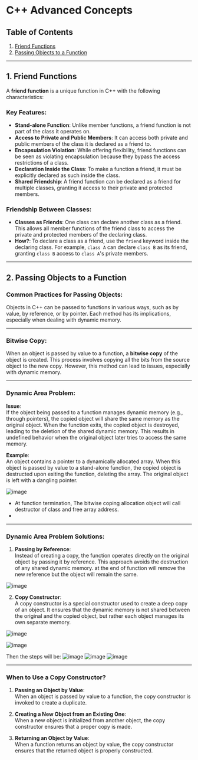 # **C++ Advanced Concepts**

## **Table of Contents**

1. [Friend Functions](#1-friend-functions)  
2. [Passing Objects to a Function](#2-passing-objects-to-a-function)  

---

## 1. **Friend Functions**

A **friend function** is a unique function in C++ with the following characteristics:  

### Key Features:  
- **Stand-alone Function**: Unlike member functions, a friend function is not part of the class it operates on.  
- **Access to Private and Public Members**: It can access both private and public members of the class it is declared as a friend to.  
- **Encapsulation Violation**: While offering flexibility, friend functions can be seen as violating encapsulation because they bypass the access restrictions of a class.  
- **Declaration Inside the Class**: To make a function a friend, it must be explicitly declared as such inside the class.  
- **Shared Friendship**: A friend function can be declared as a friend for multiple classes, granting it access to their private and protected members.  

### Friendship Between Classes:
- **Classes as Friends**: One class can declare another class as a friend. This allows all member functions of the friend class to access the private and protected members of the declaring class.  
- **How?**: To declare a class as a friend, use the `friend` keyword inside the declaring class. For example, `class A` can declare `class B` as its friend, granting `class B` access to `class A`'s private members.  

---

## 2. **Passing Objects to a Function**

### Common Practices for Passing Objects:
Objects in C++ can be passed to functions in various ways, such as by value, by reference, or by pointer. Each method has its implications, especially when dealing with dynamic memory.

---

### **Bitwise Copy**:
When an object is passed by value to a function, a **bitwise copy** of the object is created. This process involves copying all the bits from the source object to the new copy. However, this method can lead to issues, especially with dynamic memory.

---

### **Dynamic Area Problem**:
**Issue**:  
If the object being passed to a function manages dynamic memory (e.g., through pointers), the copied object will share the same memory as the original object. When the function exits, the copied object is destroyed, leading to the deletion of the shared dynamic memory. This results in undefined behavior when the original object later tries to access the same memory.  

**Example**:  
An object contains a pointer to a dynamically allocated array. When this object is passed by value to a stand-alone function, the copied object is destructed upon exiting the function, deleting the array. The original object is left with a dangling pointer.

![image](https://github.com/user-attachments/assets/13dd9485-06ba-4505-a685-c32fbc9b9015)

- At function termination, The bitwise coping allocation object will call destructor of class and free array address.
- 
---

### **Dynamic Area Problem Solutions**:

1. **Passing by Reference**:  
   Instead of creating a copy, the function operates directly on the original object by passing it by reference. This approach avoids the destruction of any shared dynamic memory. at the end of function will remove the new reference but the object will remain the same.

![image](https://github.com/user-attachments/assets/537eacca-88c2-40a7-bc17-503925067fe2)


2. **Copy Constructor**:  
   A copy constructor is a special constructor used to create a deep copy of an object. It ensures that the dynamic memory is not shared between the original and the copied object, but rather each object manages its own separate memory.

![image](https://github.com/user-attachments/assets/a6947895-ba09-496f-9a9d-9e1e5387408f)

![image](https://github.com/user-attachments/assets/823d7286-6836-49d4-ab82-2a63bb916e10)

Then the steps will be:
![image](https://github.com/user-attachments/assets/2e05096b-4c64-4249-8072-055456936a19)
![image](https://github.com/user-attachments/assets/40839ce2-f6da-493b-a002-1f219afd0602)
![image](https://github.com/user-attachments/assets/a5499382-afbc-4617-8df3-233268dd2653)


---

### **When to Use a Copy Constructor?**

1. **Passing an Object by Value**:  
   When an object is passed by value to a function, the copy constructor is invoked to create a duplicate.  

2. **Creating a New Object from an Existing One**:  
   When a new object is initialized from another object, the copy constructor ensures that a proper copy is made.  

3. **Returning an Object by Value**:  
   When a function returns an object by value, the copy constructor ensures that the returned object is properly constructed.  

